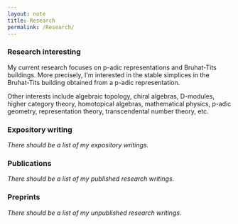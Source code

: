 ```yaml
---
layout: note
title: Research
permalink: /Research/
---
```


### Research interesting

My current research focuses on p-adic representations and Bruhat-Tits buildings. More precisely, I'm interested in the stable simplices in the Bruhat-Tits building obtained from a p-adic representation.

Other interests include algebraic topology, chiral algebras, D-modules, higher category theory, homotopical algebras, mathematical physics, p-adic geometry, representation theory, transcendental number theory, etc. 

### Expository writing

*There should be a list of my expository writings.*

### Publications 

*There should be a list of my published research writings.*

### Preprints 

*There should be a list of my unpublished research writings.*
